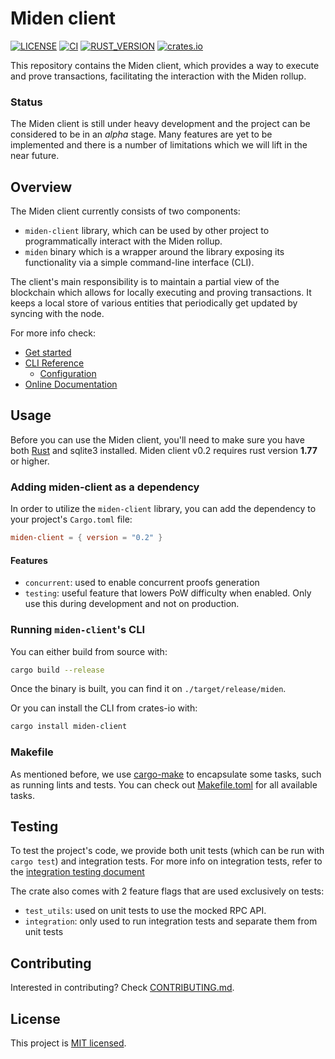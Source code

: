# Miden client

[![LICENSE](https://img.shields.io/badge/license-MIT-blue.svg)](https://github.com/0xPolygonMiden/miden-client/blob/main/LICENSE)
[![CI](https://github.com/0xPolygonMiden/miden-client/actions/workflows/ci.yml/badge.svg)](https://github.com/0xPolygonMiden/miden-clinet/actions/workflows/ci.yml)
[![RUST_VERSION](https://img.shields.io/badge/rustc-1.77+-lightgray.svg)]()
[![crates.io](https://img.shields.io/crates/v/miden-client)](https://crates.io/crates/miden-client)

This repository contains the Miden client, which provides a way to execute and prove transactions, facilitating the interaction with the Miden rollup.

### Status

The Miden client is still under heavy development and the project can be considered to be in an *alpha* stage. Many features are yet to be implemented and there is a number of limitations which we will lift in the near future.

## Overview

The Miden client currently consists of two components:

- `miden-client` library, which can be used by other project to programmatically interact with the Miden rollup. 
- `miden` binary which is a wrapper around the library exposing its functionality via a simple command-line interface (CLI).

The client's main responsibility is to maintain a partial view of the blockchain which allows for locally executing and proving transactions. It keeps a local store of various entities that periodically get updated by syncing with the node.

For more info check:

- [Get started](https://0xpolygonmiden.github.io/miden-base/introduction/getting-started.html)
- [CLI Reference](./docs/cli-reference.md#types-of-transaction)
    - [Configuration](./docs/cli-config.md)
- [Online Documentation](https://docs.polygon.technology/miden/miden-client)

## Usage

Before you can use the Miden client, you'll need to make sure you have both
[Rust](https://www.rust-lang.org/tools/install) and sqlite3 installed. Miden
client v0.2 requires rust version **1.77** or higher.

### Adding miden-client as a dependency

In order to utilize the `miden-client` library, you can add the dependency to your project's `Cargo.toml` file:

````toml
miden-client = { version = "0.2" }
````

#### Features

- `concurrent`: used to enable concurrent proofs generation
- `testing`: useful feature that lowers PoW difficulty when enabled. Only use this during development and not on production.

### Running `miden-client`'s CLI

You can either build from source with:

```bash
cargo build --release
```

Once the binary is built, you can find it on `./target/release/miden`.

Or you can install the CLI from crates-io with:

```bash
cargo install miden-client
```

### Makefile

As mentioned before, we use [cargo-make](https://github.com/sagiegurari/cargo-make) to encapsulate some tasks, such as running lints and tests. You can check out [Makefile.toml](./Makefile.toml) for all available tasks.

## Testing

To test the project's code, we provide both unit tests (which can be run with `cargo test`) and integration tests. For more info on integration tests, refer to the [integration testing document](./tests/README.md)

The crate also comes with 2 feature flags that are used exclusively on tests: 

- `test_utils`: used on unit tests to use the mocked RPC API.
- `integration`: only used to run integration tests and separate them from unit tests

## Contributing

Interested in contributing? Check [CONTRIBUTING.md](./CONTRIBUTING.md).

## License
This project is [MIT licensed](./LICENSE).
